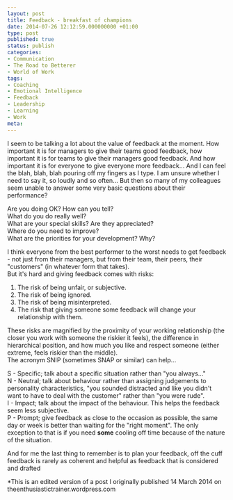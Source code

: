 ```yaml
---
layout: post
title: Feedback - breakfast of champions
date: 2014-07-26 12:12:59.000000000 +01:00
type: post
published: true
status: publish
categories:
- Communication
- The Road to Betterer
- World of Work
tags:
- Coaching
- Emotional Intelligence
- Feedback
- Leadership
- Learning
- Work
meta:
---
```

<p>I seem to be talking a lot about the value of feedback at the moment. How important it is for managers to give their teams good feedback, how important it is for teams to give their managers good feedback. And how important it is for everyone to give everyone more feedback... And I can feel the blah, blah, blah pouring off my fingers as I type. I am unsure whether I need to say it, so loudly and so often... But then so many of my colleagues seem unable to answer some very basic questions about their performance?</p>
<p>Are you doing OK? How can you tell?<br />
What do you do really well?<br />
What are your special skills? Are they appreciated?<br />
Where do you need to improve?<br />
What are the priorities for your development? Why?</p>
<p>I think everyone from the best performer to the worst needs to get feedback - not just from their managers, but from their team, their peers, their "customers" (in whatever form that takes).<br />
But it's hard and giving feedback comes with risks:</p>
<ol>
<li>The risk of being unfair, or subjective.</li>
<li>The risk of being ignored.</li>
<li>The risk of being misinterpreted.</li>
<li>The risk that giving someone some feedback will change your relationship with them.</li>
</ol>
<p>These risks are magnified by the proximity of your working relationship (the closer you work with someone the riskier it feels), the difference in hierarchical position, and how much you like and respect someone (either extreme, feels riskier than the middle).<br />
The acronym SNIP (sometimes SNAP or similar) can help...</p>
<p>S - Specific; talk about a specific situation rather than "you always..."<br />
N - Neutral; talk about behaviour rather than assigning judgements to personality characteristics, "you sounded distracted and like you didn't want to have to deal with the customer" rather than "you were rude".<br />
I - Impact; talk about the impact of the behaviour. This helps the feedback seem less subjective.<br />
P - Prompt; give feedback as close to the occasion as possible, the same day or week is better than waiting for the "right moment". The only exception to that is if you need <strong>some</strong> cooling off time because of the nature of the situation.</p>
<p>And for me the last thing to remember is to plan your feedback, off the cuff feedback is rarely as coherent and helpful as feedback that is considered and drafted</p>
<p>*This is an edited version of a post I originally published 14 March 2014 on theenthusiastictrainer.wordpress.com</p>
